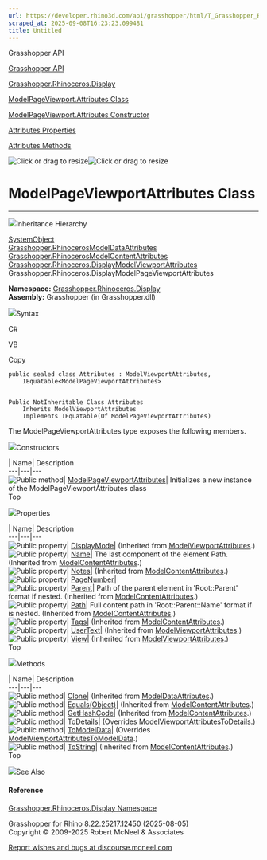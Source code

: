 ```yaml
---
url: https://developer.rhino3d.com/api/grasshopper/html/T_Grasshopper_Rhinoceros_Display_ModelPageViewport_Attributes.htm
scraped_at: 2025-09-08T16:23:23.099481
title: Untitled
---
```


Grasshopper API

[Grasshopper API](../html/723c01da-9986-4db2-8f53-6f3a7494df75.htm
"Grasshopper API")

[Grasshopper.Rhinoceros.Display](../html/N_Grasshopper_Rhinoceros_Display.htm
"Grasshopper.Rhinoceros.Display")

[ModelPageViewport.Attributes
Class](../html/T_Grasshopper_Rhinoceros_Display_ModelPageViewport_Attributes.htm
"ModelPageViewport.Attributes Class")

[ModelPageViewport.Attributes Constructor
](../html/M_Grasshopper_Rhinoceros_Display_ModelPageViewport_Attributes__ctor.htm
"ModelPageViewport.Attributes Constructor ")

[Attributes
Properties](../html/Properties_T_Grasshopper_Rhinoceros_Display_ModelPageViewport_Attributes.htm
"Attributes Properties")

[Attributes
Methods](../html/Methods_T_Grasshopper_Rhinoceros_Display_ModelPageViewport_Attributes.htm
"Attributes Methods")

![Click or drag to resize](../icons/TocOpen.gif)![Click or drag to
resize](../icons/TocClose.gif)

# ModelPageViewportAttributes Class  
  
---  
  
![](../icons/SectionExpanded.png)Inheritance Hierarchy

[SystemObject](https://docs.microsoft.com/dotnet/api/system.object)  
[Grasshopper.RhinocerosModelDataAttributes](T_Grasshopper_Rhinoceros_ModelData_Attributes.htm)  
[Grasshopper.RhinocerosModelContentAttributes](T_Grasshopper_Rhinoceros_ModelContent_Attributes.htm)  
[Grasshopper.Rhinoceros.DisplayModelViewportAttributes](T_Grasshopper_Rhinoceros_Display_ModelViewport_Attributes.htm)  
Grasshopper.Rhinoceros.DisplayModelPageViewportAttributes  

**Namespace:**
[Grasshopper.Rhinoceros.Display](N_Grasshopper_Rhinoceros_Display.htm)  
**Assembly:** Grasshopper (in Grasshopper.dll)

![](../icons/SectionExpanded.png)Syntax

C#

VB

Copy

    
    
    public sealed class Attributes : ModelViewportAttributes, 
    	IEquatable<ModelPageViewportAttributes>
    
    
    Public NotInheritable Class Attributes
    	Inherits ModelViewportAttributes
    	Implements IEquatable(Of ModelPageViewportAttributes)

The ModelPageViewportAttributes type exposes the following members.

![](../icons/SectionExpanded.png)Constructors

| Name| Description  
---|---|---  
![Public method](../icons/pubmethod.gif)|
[ModelPageViewportAttributes](M_Grasshopper_Rhinoceros_Display_ModelPageViewport_Attributes__ctor.htm)|
Initializes a new instance of the ModelPageViewportAttributes class  
Top

![](../icons/SectionExpanded.png)Properties

| Name| Description  
---|---|---  
![Public property](../icons/pubproperty.gif)|
[DisplayMode](P_Grasshopper_Rhinoceros_Display_ModelViewport_Attributes_DisplayMode.htm)|
(Inherited from
[ModelViewportAttributes](T_Grasshopper_Rhinoceros_Display_ModelViewport_Attributes.htm).)  
![Public property](../icons/pubproperty.gif)|
[Name](P_Grasshopper_Rhinoceros_ModelContent_Attributes_Name.htm)|  The last
component of the element Path.  (Inherited from
[ModelContentAttributes](T_Grasshopper_Rhinoceros_ModelContent_Attributes.htm).)  
![Public property](../icons/pubproperty.gif)|
[Notes](P_Grasshopper_Rhinoceros_ModelContent_Attributes_Notes.htm)|
(Inherited from
[ModelContentAttributes](T_Grasshopper_Rhinoceros_ModelContent_Attributes.htm).)  
![Public property](../icons/pubproperty.gif)|
[PageNumber](P_Grasshopper_Rhinoceros_Display_ModelPageViewport_Attributes_PageNumber.htm)|  
![Public property](../icons/pubproperty.gif)|
[Parent](P_Grasshopper_Rhinoceros_ModelContent_Attributes_Parent.htm)|  Path
of the parent element in 'Root::Parent' format if nested.  (Inherited from
[ModelContentAttributes](T_Grasshopper_Rhinoceros_ModelContent_Attributes.htm).)  
![Public property](../icons/pubproperty.gif)|
[Path](P_Grasshopper_Rhinoceros_ModelContent_Attributes_Path.htm)|  Full
content path in 'Root::Parent::Name' format if is nested.  (Inherited from
[ModelContentAttributes](T_Grasshopper_Rhinoceros_ModelContent_Attributes.htm).)  
![Public property](../icons/pubproperty.gif)|
[Tags](P_Grasshopper_Rhinoceros_ModelContent_Attributes_Tags.htm)|  (Inherited
from
[ModelContentAttributes](T_Grasshopper_Rhinoceros_ModelContent_Attributes.htm).)  
![Public property](../icons/pubproperty.gif)|
[UserText](P_Grasshopper_Rhinoceros_Display_ModelViewport_Attributes_UserText.htm)|
(Inherited from
[ModelViewportAttributes](T_Grasshopper_Rhinoceros_Display_ModelViewport_Attributes.htm).)  
![Public property](../icons/pubproperty.gif)|
[View](P_Grasshopper_Rhinoceros_Display_ModelViewport_Attributes_View.htm)|
(Inherited from
[ModelViewportAttributes](T_Grasshopper_Rhinoceros_Display_ModelViewport_Attributes.htm).)  
Top

![](../icons/SectionExpanded.png)Methods

| Name| Description  
---|---|---  
![Public method](../icons/pubmethod.gif)|
[Clone](M_Grasshopper_Rhinoceros_ModelData_Attributes_Clone.htm)|  (Inherited
from
[ModelDataAttributes](T_Grasshopper_Rhinoceros_ModelData_Attributes.htm).)  
![Public method](../icons/pubmethod.gif)|
[Equals(Object)](M_Grasshopper_Rhinoceros_ModelContent_Attributes_Equals.htm)|
(Inherited from
[ModelContentAttributes](T_Grasshopper_Rhinoceros_ModelContent_Attributes.htm).)  
![Public method](../icons/pubmethod.gif)|
[GetHashCode](M_Grasshopper_Rhinoceros_ModelContent_Attributes_GetHashCode.htm)|
(Inherited from
[ModelContentAttributes](T_Grasshopper_Rhinoceros_ModelContent_Attributes.htm).)  
![Public method](../icons/pubmethod.gif)|
[ToDetails](M_Grasshopper_Rhinoceros_Display_ModelPageViewport_Attributes_ToDetails.htm)|
(Overrides
[ModelViewportAttributesToDetails](M_Grasshopper_Rhinoceros_Display_ModelViewport_Attributes_ToDetails.htm).)  
![Public method](../icons/pubmethod.gif)|
[ToModelData](M_Grasshopper_Rhinoceros_Display_ModelPageViewport_Attributes_ToModelData.htm)|
(Overrides
[ModelViewportAttributesToModelData](M_Grasshopper_Rhinoceros_Display_ModelViewport_Attributes_ToModelData.htm).)  
![Public method](../icons/pubmethod.gif)|
[ToString](M_Grasshopper_Rhinoceros_ModelContent_Attributes_ToString.htm)|
(Inherited from
[ModelContentAttributes](T_Grasshopper_Rhinoceros_ModelContent_Attributes.htm).)  
Top

![](../icons/SectionExpanded.png)See Also

#### Reference

[Grasshopper.Rhinoceros.Display
Namespace](N_Grasshopper_Rhinoceros_Display.htm)

Grasshopper for Rhino 8.22.25217.12450 (2025-08-05)  
Copyright © 2009-2025 Robert McNeel & Associates

[Report wishes and bugs at
discourse.mcneel.com](https://discourse.mcneel.com/c/grasshopper)

